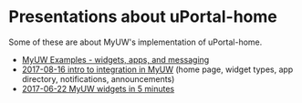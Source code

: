 # Presentations about uPortal-home

Some of these are about MyUW's implementation of uPortal-home.

<!-- most recent first -->

+ [MyUW Examples - widgets, apps, and messaging][MyUW Examples]
+ [2017-08-16 intro to integration in MyUW][] (home page, widget types, app directory, notifications, announcements)
+ [2017-06-22 MyUW widgets in 5 minutes][]



[MyUW Examples]: https://go.wisc.edu/myuw-examples
[2017-08-16 intro to integration in MyUW]: https://docs.google.com/presentation/d/1_6NcXMV7b4ugWN1a0fDgXY9ALOPgZgMZjXPJAPnKryk/edit?usp=sharing
[2017-06-22 MyUW widgets in 5 minutes]: https://docs.google.com/presentation/d/1j3hRRk4Cl4UxtsbBmrR_8UzlKivoHE8Fb-ZTOJitUt4/edit?usp=sharing
